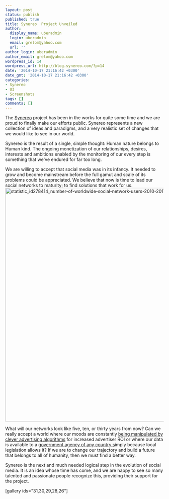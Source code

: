 ```yaml
---
layout: post
status: publish
published: true
title: Synereo  Project Unveiled
author:
  display_name: uberadmin
  login: uberadmin
  email: grelom@yahoo.com
  url: ''
author_login: uberadmin
author_email: grelom@yahoo.com
wordpress_id: 14
wordpress_url: http://blog.synereo.com/?p=14
date: '2014-10-17 21:16:42 +0300'
date_gmt: '2014-10-17 21:16:42 +0300'
categories:
- Synereo
- UI
- Screenshots
tags: []
comments: []
---
```

The <a title="Synereo" href="http://www.synereo.com" target="_blank">Synereo</a> project has been in the works for quite some time and we are proud to finally make our efforts public. Synereo represents a new collection of ideas and paradigms, and a very realistic set of changes that we would like to see in our world.

Synereo is the result of a single, simple thought: Human nature belongs to Human kind. The ongoing monetization of our relationships, desires, interests and ambitions enabled by the monitoring of our every step is something that we've endured for far too long.

We are willing to accept that social media was in its infancy. It needed to grow and become mainstream before the full gamut and scale of its problems could be appreciated. We believe that now is time to lead our social networks to maturity; to find solutions that work for us. <img class="alignnone size-full wp-image-32" src="http://blog.synereo.com/wp-content/uploads/2014/10/statistic_id278414_number-of-worldwide-social-network-users-2010-2017.png" alt="statistic_id278414_number-of-worldwide-social-network-users-2010-2017" width="1000" height="743" />

What will our networks look like five, ten, or thirty years from now? Can we really accept a world where our moods are constantly <a href="http://www.theguardian.com/technology/2014/jun/29/facebook-users-emotions-news-feeds" target="_blank">being manipulated by clever advertising algorithms</a> for increased advertiser ROI or where our data is available to a <a href="http://thenextweb.com/insider/2014/02/03/facebook-linkedin-google-microsoft-reveal-data-showing-range-accounts-requested-nsa/" target="_blank">government agency of any country s</a>imply because local legislation allows it? If we are to change our trajectory and build a future that belongs to all of humanity, then we must find a better way.

Synereo is the next and much needed logical step in the evolution of social media. It is an idea whose time has come, and we are happy to see so many talented and passionate people recognize this, providing their support for the project.

[gallery ids="31,30,29,28,26"]
